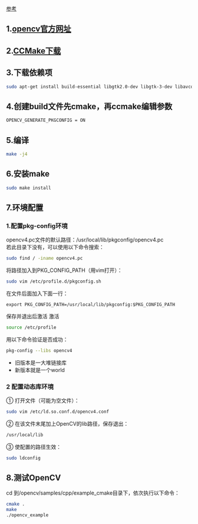 [参考](https://blog.csdn.net/weixin_44796670/article/details/115900538)
## 1.[opencv官方网址](https://opencv.org/releases/)
## 2.[CCMake下载](ccmake.md)
## 3.下载依赖项
```bash
sudo apt-get install build-essential libgtk2.0-dev libgtk-3-dev libavcodec-dev libavformat-dev libjpeg-dev libswscale-dev libtiff5-dev
```
## 4.创建build文件先cmake，再ccmake编辑参数
```bash
OPENCV_GENERATE_PKGCONFIG = ON
```
## 5.编译
```bash
make -j4
```
## 6.安装make
```bash
sudo make install
```

## 7.环境配置
### 1.配置pkg-config环境
opencv4.pc文件的默认路径：/usr/local/lib/pkgconfig/opencv4.pc  
若此目录下没有，可以使用以下命令搜索：

```bash
sudo find / -iname opencv4.pc
```
将路径加入到PKG_CONFIG_PATH（用vim打开）：
```bash
sudo vim /etc/profile.d/pkgconfig.sh
```
在文件后面加入下面一行：
```shell
export PKG_CONFIG_PATH=/usr/local/lib/pkgconfig:$PKG_CONFIG_PATH
```
保存并退出后激活
激活
```bash
source /etc/profile
```
用以下命令验证是否成功：
```bash
pkg-config --libs opencv4
```
* 旧版本是一大堆链接库
* 新版本就是一个world
### 2 配置动态库环境
① 打开文件（可能为空文件）：
```bash
sudo vim /etc/ld.so.conf.d/opencv4.conf
```
② 在该文件末尾加上OpenCV的lib路径，保存退出：
```bash
/usr/local/lib
```
③ 使配置的路径生效：
```bash
sudo ldconfig
```
## 8.测试OpenCV
cd 到/opencv/samples/cpp/example_cmake目录下，依次执行以下命令：
```bash
cmake .
make
./opencv_example
```